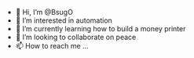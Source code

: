 - 👋 Hi, I’m @BsugO
- 👀 I’m interested in automation
- 🌱 I’m currently learning how to build a money printer 
- 💞️ I’m looking to collaborate on peace
- 📫 How to reach me ...

<!---
BsugO/BsugO is a ✨ special ✨ repository because its `README.md` (this file) appears on your GitHub profile.
You can click the Preview link to take a look at your changes.
--->
